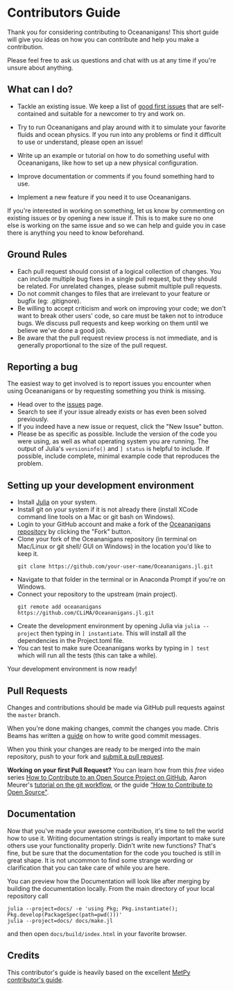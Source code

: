 # Contributors Guide

Thank you for considering contributing to Oceananigans! This short guide will
give you ideas on how you can contribute and help you make a contribution.

Please feel free to ask us questions and chat with us at any time if you're
unsure about anything.

## What can I do?

* Tackle an existing issue. We keep a list of [good first issues](https://github.com/CLiMA/Oceananigans.jl/issues?q=is%3Aissue+is%3Aopen+label%3A%22good+first+issue%22)
  that are self-contained and suitable for a newcomer to try and work on.

* Try to run Oceananigans and play around with it to simulate your favorite
  fluids and ocean physics. If you run into any problems or find it difficult
  to use or understand, please open an issue!

* Write up an example or tutorial on how to do something useful with
  Oceananigans, like how to set up a new physical configuration.

* Improve documentation or comments if you found something hard to use.

* Implement a new feature if you need it to use Oceananigans.

If you're interested in working on something, let us know by commenting on
existing issues or by opening a new issue if. This is to make sure no one else
is working on the same issue and so we can help and guide you in case there
is anything you need to know beforehand.

## Ground Rules

* Each pull request should consist of a logical collection of changes. You can
  include multiple bug fixes in a single pull request, but they should be related.
  For unrelated changes, please submit multiple pull requests.
* Do not commit changes to files that are irrelevant to your feature or bugfix
  (eg: .gitignore).
* Be willing to accept criticism and work on improving your code; we don't want
  to break other users' code, so care must be taken not to introduce bugs. We
  discuss pull requests and keep working on them until we believe we've done a
  good job.
* Be aware that the pull request review process is not immediate, and is
  generally proportional to the size of the pull request.

## Reporting a bug

The easiest way to get involved is to report issues you encounter when using
Oceananigans or by requesting something you think is missing.

* Head over to the [issues](https://github.com/CLiMA/Oceananigans.jl/issues) page.
* Search to see if your issue already exists or has even been solved previously.
* If you indeed have a new issue or request, click the "New Issue" button.
* Please be as specific as possible. Include the version of the code you were using, as
  well as what operating system you are running. The output of Julia's `versioninfo()`
  and `] status` is helpful to include. If possible, include complete, minimal example
  code that reproduces the problem.

## Setting up your development environment

* Install [Julia](https://julialang.org/) on your system.
* Install git on your system if it is not already there (install XCode command line tools on
  a Mac or git bash on Windows).
* Login to your GitHub account and make a fork of the
  [Oceananigans repository](https://github.com/CLiMA/Oceananigans.jl) by
  clicking the "Fork" button.
* Clone your fork of the Oceananigans repository (in terminal on Mac/Linux or git shell/
  GUI on Windows) in the location you'd like to keep it.
  ```
  git clone https://github.com/your-user-name/Oceananigans.jl.git
  ```
* Navigate to that folder in the terminal or in Anaconda Prompt if you're on Windows.
* Connect your repository to the upstream (main project).
  ```
  git remote add oceananigans https://github.com/CLiMA/Oceananigans.jl.git
  ```
* Create the development environment by opening Julia via `julia --project` then
  typing in `] instantiate`. This will install all the dependencies in the Project.toml
  file.
* You can test to make sure Oceananigans works by typing in `] test` which will run all
  the tests (this can take a while).

Your development environment is now ready!

## Pull Requests

Changes and contributions should be made via GitHub pull requests against the ``master`` branch.

When you're done making changes, commit the changes you made. Chris Beams has
written a [guide](https://chris.beams.io/posts/git-commit/) on how to write
good commit messages.

When you think your changes are ready to be merged into the main repository,
push to your fork and [submit a pull request](https://github.com/CLiMA/Oceananigans.jl/compare/).

**Working on your first Pull Request?** You can learn how from this _free_ video series
[How to Contribute to an Open Source Project on GitHub](https://egghead.io/courses/how-to-contribute-to-an-open-source-project-on-github), Aaron Meurer's [tutorial on the git workflow](https://www.asmeurer.com/git-workflow/), or the guide [“How to Contribute to Open Source"](https://opensource.guide/how-to-contribute/).

## Documentation

Now that you've made your awesome contribution, it's time to tell the world how to use it.
Writing documentation strings is really important to make sure others use your functionality
properly. Didn't write new functions? That's fine, but be sure that the documentation for
the code you touched is still in great shape. It is not uncommon to find some strange wording
or clarification that you can take care of while you are here.

You can preview how the Documentation will look like after merging by building the documentation 
locally. From the main directory of your local repository call

```
julia --project=docs/ -e 'using Pkg; Pkg.instantiate(); Pkg.develop(PackageSpec(path=pwd()))'
julia --project=docs/ docs/make.jl
```
 
 and then open `docs/build/index.html` in your favorite browser.

## Credits

This contributor's guide is heavily based on the excellent [MetPy contributor's guide](https://github.com/Unidata/MetPy/blob/master/CONTRIBUTING.md).
